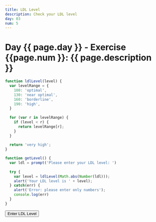 ```yaml
---
title: LDL Level
description: Check your LDL level
day: 03
num: 5
---
```


# Day {{ page.day }} - Exercise {{page.num }}: {{ page.description }}

<script src="/cse/day03/ldlLevel.js"></script>

```javascript
function ldlLevel(level) {
  var levelRange = {
    100: 'optimal',
    130: 'near optimal',
    160: 'borderline',
    190: 'high',
  }
  
  for (var r in levelRange) {
    if (level < r) {
      return levelRange[r];
    }
  }
  
  return 'very high';
}

function getLevel() {
  var ldl = prompt('Please enter your LDL level: ')
  
  try {
    var level = ldlLevel(Math.abs(Number(ldl)));
    alert('Your LDL level is ' + level);
  } catch(err) {
    alert('Error: please enter only numbers');
    console.log(err)
  }
}
```

<button type="button" onclick="getLevel()">Enter LDL Level</button>
